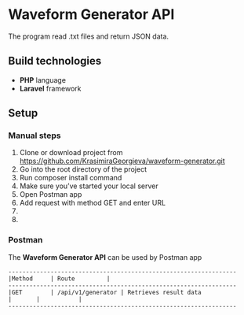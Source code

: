 # Waveform Generator API

The program read .txt files and return JSON data.

## Build technologies

- **PHP** language
- **Laravel** framework

## Setup

### Manual steps

1. Clone or download project from https://github.com/KrasimiraGeorgieva/waveform-generator.git
2. Go into the root directory of the project
3. Run composer install command
4. Make sure you’ve started your local server
5. Open Postman app
6. Add request with method GET and enter URL
7.
8.

### Postman

The **Waveform Generator API** can be used by Postman app


```
-----------------------------------------------------------------
|Method		| Route			|
-----------------------------------------------------------------
|GET		| /api/v1/generator	| Retrieves result data
|		|			|
-----------------------------------------------------------------
```
